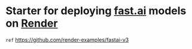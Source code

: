 # Starter for deploying [fast.ai](https://www.fast.ai) models on [Render](https://render.com)

`ref` https://github.com/render-examples/fastai-v3

